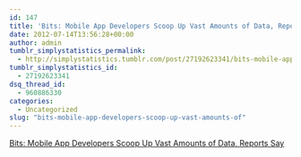 ```yaml
---
id: 147
title: 'Bits: Mobile App Developers Scoop Up Vast Amounts of Data, Reports Say'
date: 2012-07-14T13:56:28+00:00
author: admin
tumblr_simplystatistics_permalink:
  - http://simplystatistics.tumblr.com/post/27192623341/bits-mobile-app-developers-scoop-up-vast-amounts-of
tumblr_simplystatistics_id:
  - 27192623341
dsq_thread_id:
  - 960886330
categories:
  - Uncategorized
slug: "bits-mobile-app-developers-scoop-up-vast-amounts-of"
---
```

[Bits: Mobile App Developers Scoop Up Vast Amounts of Data, Reports Say](http://bits.blogs.nytimes.com/2012/07/12/mobile-app-developers-scoop-up-vast-amounts-of-data-reports-say/?smid=tu-share)
